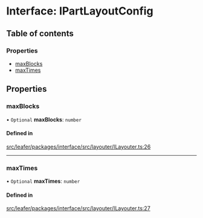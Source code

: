 # Interface: IPartLayoutConfig

## Table of contents

### Properties

- [maxBlocks](IPartLayoutConfig.md#maxblocks)
- [maxTimes](IPartLayoutConfig.md#maxtimes)

## Properties

### maxBlocks

• `Optional` **maxBlocks**: `number`

#### Defined in

[src/leafer/packages/interface/src/layouter/ILayouter.ts:26](https://github.com/leaferjs/leafer/blob/95ff07e0d4def3c18ac6ce3fa51ec0d271dffaae/packages/interface/src/layouter/ILayouter.ts#L26)

___

### maxTimes

• `Optional` **maxTimes**: `number`

#### Defined in

[src/leafer/packages/interface/src/layouter/ILayouter.ts:27](https://github.com/leaferjs/leafer/blob/95ff07e0d4def3c18ac6ce3fa51ec0d271dffaae/packages/interface/src/layouter/ILayouter.ts#L27)

